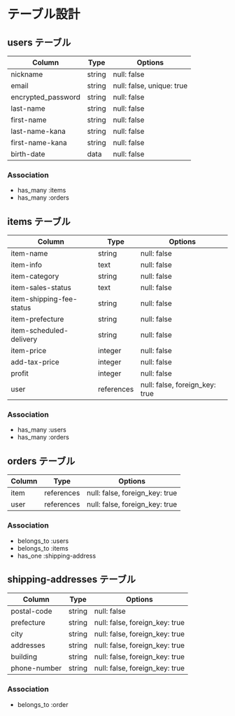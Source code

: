 # テーブル設計

## users テーブル

| Column             | Type   | Options                   |
| ------------------ | ------ | ------------------------- |
| nickname           | string | null: false               |
| email              | string | null: false, unique: true |
| encrypted_password | string | null: false               |
| last-name          | string | null: false               |
| first-name         | string | null: false               |
| last-name-kana     | string | null: false               |
| first-name-kana    | string | null: false               |
| birth-date         | data   | null: false               |

### Association

- has_many :items
- has_many :orders

## items テーブル

| Column                   | Type       | Options                        |
| ------------------------ | ---------- | ------------------------------ |
| item-name                | string     | null: false                    |
| item-info                | text       | null: false                    |
| item-category            | string     | null: false                    |
| item-sales-status        | text       | null: false                    |
| item-shipping-fee-status | string     | null: false                    |
| item-prefecture          | string     | null: false                    |
| item-scheduled-delivery  | string     | null: false                    |
| item-price               | integer    | null: false                    |
| add-tax-price            | integer    | null: false                    |
| profit                   | integer    | null: false                    |
| user                     | references | null: false, foreign_key: true |

### Association
- has_many   :users
- has_many   :orders

## orders テーブル

| Column    | Type       | Options                        |
| --------- | ---------- | ------------------------------ |
| item      | references | null: false, foreign_key: true |
| user      | references | null: false, foreign_key: true |

### Association
- belongs_to :users
- belongs_to :items
- has_one    :shipping-address

## shipping-addresses テーブル

| Column       | Type   | Options                        |
| ------------ | ------ | ------------------------------ |
| postal-code  | string | null: false                    |
| prefecture   | string | null: false, foreign_key: true |
| city         | string | null: false, foreign_key: true |
| addresses    | string | null: false, foreign_key: true |
| building     | string | null: false, foreign_key: true |
| phone-number | string | null: false, foreign_key: true |

### Association
- belongs_to :order